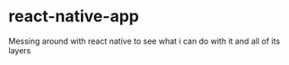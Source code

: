 # react-native-app
Messing around with react native to see what i can do with it and all of its layers
